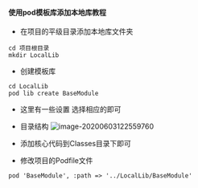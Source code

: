 #### 使用pod模板库添加本地库教程
- 在项目的平级目录添加本地库文件夹
```
cd 项目根目录
mkdir LocalLib
```
- 创建模板库
```
cd LocalLib
pod lib create BaseModule
```
- 这里有一些设置 选择相应的即可
- 目录结构
 ![image-20200603122559760](https://tva1.sinaimg.cn/large/007S8ZIlgy1gfezkc5idmj30yq0ai77u.jpg)

- 添加核心代码到Classes目录下即可
- 修改项目的Podfile文件
```
pod 'BaseModule', :path => '../LocalLib/BaseModule'
```
